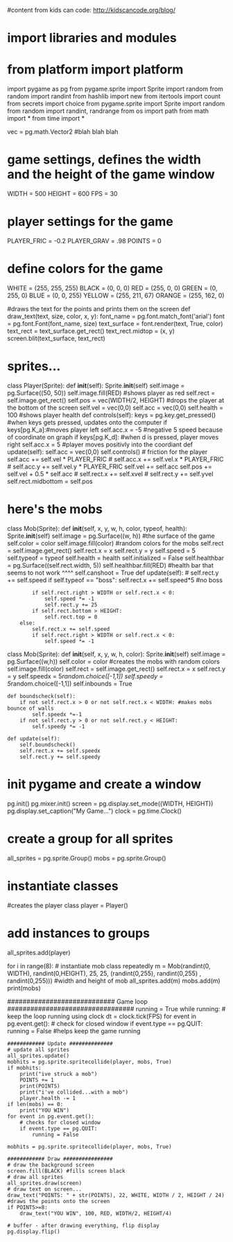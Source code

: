 #content from kids can code: http://kidscancode.org/blog/
# import libraries and modules
# from platform import platform
import pygame as pg
from pygame.sprite import Sprite
import random
from random import randint
from hashlib import new
from itertools import count
from secrets import choice
from pygame.sprite import Sprite
import random
from random import randint, randrange
from os import path
from math import *
from time import *

vec = pg.math.Vector2
#blah blah blah
# game settings, defines the width and the height of the game window
WIDTH = 500
HEIGHT = 600
FPS = 30

# player settings for the game 
PLAYER_FRIC = -0.2
PLAYER_GRAV = .98
POINTS = 0


# define colors for the game
WHITE = (255, 255, 255)
BLACK = (0, 0, 0)
RED = (255, 0, 0)
GREEN = (0, 255, 0)
BLUE = (0, 0, 255)
YELLOW = (255, 211, 67)
ORANGE = (255, 162, 0)

#draws the text for the points and prints them on the screen
def draw_text(text, size, color, x, y):
        font_name = pg.font.match_font('arial')
        font = pg.font.Font(font_name, size)
        text_surface = font.render(text, True, color)
        text_rect = text_surface.get_rect()
        text_rect.midtop = (x, y)
        screen.blit(text_surface, text_rect)

# sprites...
class Player(Sprite):
    def __init__(self):
        Sprite.__init__(self)
        self.image = pg.Surface((50, 50))
        self.image.fill(RED) #shows player as red
        self.rect = self.image.get_rect()
        self.pos = vec(WIDTH/2, HEIGHT) #drops the player at the bottom of the screen
        self.vel = vec(0,0)
        self.acc = vec(0,0)
        self.health = 100 #shows player health
    def controls(self):
        keys = pg.key.get_pressed() #when keys gets pressed, updates onto the computer
        if keys[pg.K_a]:#moves player left
            self.acc.x = -5 #negative 5 speed because of coordinate on graph
        if keys[pg.K_d]: #when d is pressed, player moves right
            self.acc.x = 5 #player moves positivly into the coordiant
    def update(self):
        self.acc = vec(0,0)
        self.controls()
        # friction for the player 
        self.acc += self.vel * PLAYER_FRIC
        # self.acc.x += self.vel.x * PLAYER_FRIC
        # self.acc.y += self.vel.y * PLAYER_FRIC
        self.vel += self.acc
        self.pos += self.vel + 0.5 * self.acc
        # self.rect.x += self.xvel
        # self.rect.y += self.yvel
        self.rect.midbottom = self.pos    

# here's the mobs
class Mob(Sprite):
    def __init__(self, x, y, w, h, color, typeof, health):
        Sprite.__init__(self)
        self.image = pg.Surface((w, h)) #the surface of the game
        self.color = color
        self.image.fill(color) #random colors for the mobs
        self.rect = self.image.get_rect()
        self.rect.x = x
        self.rect.y = y
        self.speed = 5
        self.typeof = typeof
        self.health = health
        self.initialized = False
        self.healthbar = pg.Surface((self.rect.width, 5))
        self.healthbar.fill(RED) #health bar that seems to not work ^^^^
        self.canshoot = True
    def update(self):
        # self.rect.y += self.speed
        if self.typeof == "boss":
            self.rect.x += self.speed*5 #no boss

            if self.rect.right > WIDTH or self.rect.x < 0:
                self.speed *= -1
                self.rect.y += 25
            if self.rect.bottom > HEIGHT:
                self.rect.top = 0
        else:
            self.rect.x += self.speed
            if self.rect.right > WIDTH or self.rect.x < 0:
                self.speed *= -1

class Mob(Sprite):
    def __init__(self, x, y, w, h, color):
        Sprite.__init__(self)
        self.image = pg.Surface((w,h))
        self.color = color #creates the mobs with random colors
        self.image.fill(color)
        self.rect = self.image.get_rect()
        self.rect.x = x
        self.rect.y = y
        self.speedx = 5*random.choice([-1,1])
        self.speedy = 5*random.choice([-1,1])
        self.inbounds = True

    def boundscheck(self):
        if not self.rect.x > 0 or not self.rect.x < WIDTH: #makes mobs bounce of walls
            self.speedx *=-1
        if not self.rect.y > 0 or not self.rect.y < HEIGHT:
            self.speedy *= -1

    def update(self):
        self.boundscheck()
        self.rect.x += self.speedx
        self.rect.y += self.speedy


# init pygame and create a window
pg.init()
pg.mixer.init()
screen = pg.display.set_mode((WIDTH, HEIGHT))
pg.display.set_caption("My Game...")
clock = pg.time.Clock()

# create a group for all sprites
all_sprites = pg.sprite.Group()
mobs = pg.sprite.Group()

# instantiate classes
#creates the player class
player = Player()


# add instances to groups
all_sprites.add(player)


for i in range(8):
    # instantiate mob class repeatedly
    m = Mob(randint(0, WIDTH), randint(0,HEIGHT), 25, 25, (randint(0,255), randint(0,255) , randint(0,255))) #width and height of mob
    all_sprites.add(m)
    mobs.add(m)
print(mobs)

############################ Game loop #################################
running = True
while running:
    # keep the loop running using clock
    dt = clock.tick(FPS)
    for event in pg.event.get():
        # check for closed window
        if event.type == pg.QUIT:
            running = False #helps keep the game running

    ############ Update ##############
    # update all sprites
    all_sprites.update()
    mobhits = pg.sprite.spritecollide(player, mobs, True)
    if mobhits:
        print("ive struck a mob")
        POINTS += 1
        print(POINTS)
        print("i've collided...with a mob")
        player.health -= 1
    if len(mobs) == 0:
        print("YOU WIN")
    for event in pg.event.get():
        # checks for closed window
        if event.type == pg.QUIT:
            running = False

    mobhits = pg.sprite.spritecollide(player, mobs, True)

    ############ Draw ################
    # draw the background screen
    screen.fill(BLACK) #fills screen black
    # draw all sprites
    all_sprites.draw(screen)
    # draw text on screen...
    draw_text("POINTS: " + str(POINTS), 22, WHITE, WIDTH / 2, HEIGHT / 24) #draws the points onto the screen
    if POINTS>=8:
        draw_text("YOU WIN", 100, RED, WIDTH/2, HEIGHT/4)

    # buffer - after drawing everything, flip display
    pg.display.flip()

